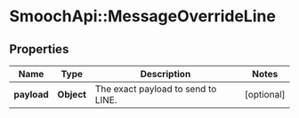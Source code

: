 # SmoochApi::MessageOverrideLine

## Properties
Name | Type | Description | Notes
------------ | ------------- | ------------- | -------------
**payload** | **Object** | The exact payload to send to LINE. | [optional] 


